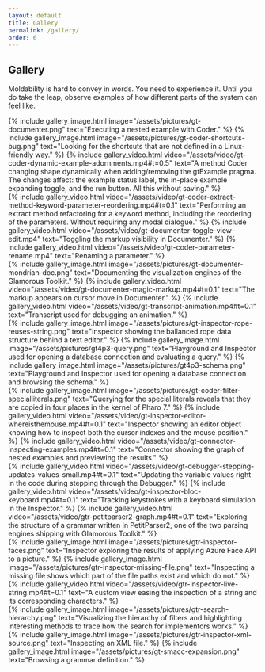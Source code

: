 ```yaml
---
layout: default
title: Gallery
permalink: /gallery/
order: 6
---
```


<section id="gallery">
  <div class="container pt-5 pb-5 jumbotron-small">
    <div class="row">
      <div class="col-lg-12">
        <h1>Gallery</h1>
        <p class="lead">Moldability is hard to convey in words. You need to experience it. Until you do take the leap, observe examples of how different parts of the system can feel like.</p>
      </div>
    </div>
    <div class="row">
      {% include gallery_image.html image="/assets/pictures/gt-documenter.png" text="Executing a nested example with Coder." %}
      {% include gallery_image.html image="/assets/pictures/gt-coder-shortcuts-bug.png" text="Looking for the shortcuts that are not defined in a Linux-friendly way." %}
      {% include gallery_video.html video="/assets/video/gt-coder-dynamic-example-adornments.mp4#t=0.5" text="A method Coder changing shape dynamically when adding/removing the gtExample pragma. The changes affect: the example status label, the in-place example expanding toggle, and the run button. All this without saving." %}
    </div>
    <div class="row">
      {% include gallery_video.html video="/assets/video/gt-coder-extract-method-keyword-parameter-reordering.mp4#t=0.1" text="Performing an extract method refactoring for a keyword method, including the reordering of the parameters. Without requiring any modal dialogue." %}
      {% include gallery_video.html video="/assets/video/gt-documenter-toggle-view-edit.mp4" text="Toggling the markup visibility in Documenter." %}
      {% include gallery_video.html video="/assets/video/gt-coder-parameter-rename.mp4" text="Renaming a parameter." %}
    </div>
    <div class="row">
      {% include gallery_image.html image="/assets/pictures/gt-documenter-mondrian-doc.png" text="Documenting the visualization engines of the Glamorous Toolkit." %}
      {% include gallery_video.html video="/assets/video/gt-documenter-magic-markup.mp4#t=0.1" text="The markup appears on cursor move in Documenter." %}
      {% include gallery_video.html video="/assets/video/gt-transcript-animation.mp4#t=0.1" text="Transcript used for debugging an animation." %}
    </div>
    <div class="row">
      {% include gallery_image.html image="/assets/pictures/gt-inspector-rope-reuses-string.png" text="Inspector showing the ballanced rope data structure behind a text editor." %}
      {% include gallery_image.html image="/assets/pictures/gt4p3-query.png" text="Playground and Inspector used for opening a database connection and evaluating a query." %}
      {% include gallery_image.html image="/assets/pictures/gt4p3-schema.png" text="Playground and Inspector used for opening a database connection and browsing the schema." %}
    </div>
    <div class="row">
      {% include gallery_image.html image="/assets/pictures/gt-coder-filter-specialliterals.png" text="Querying for the special literals reveals that they are copied in four places in the kernel of Pharo 7." %}
      {% include gallery_video.html video="/assets/video/gt-inspector-editor-whereisthemouse.mp4#t=0.1" text="Inspector showing an editor object knowing how to inspect both the cursor indexes and the mouse position." %}
      {% include gallery_video.html video="/assets/video/gt-connector-inspecting-examples.mp4#t=0.1" text="Connector showing the graph of nested examples and previewing the results." %}
    </div>
    <div class="row">
      {% include gallery_video.html video="/assets/video/gt-debugger-stepping-updates-values-small.mp4#t=0.1" text="Updating the variable values right in the code during stepping through the Debugger." %}
      {% include gallery_video.html video="/assets/video/gt-inspector-bloc-keyboard.mp4#t=0.1" text="Tracking keystrokes with a keyboard simulation in the Inspector." %}
      {% include gallery_video.html video="/assets/video/gtr-petitparser2-graph.mp4#t=0.1" text="Exploring the structure of a grammar written in PetitParser2, one of the two parsing engines shipping with Glamorous Toolkit." %}
    </div>
    <div class="row">
      {% include gallery_image.html image="/assets/pictures/gtr-inspector-faces.png" text="Inspector exploring the results of applying Azure Face API to a picture." %}
      {% include gallery_image.html image="/assets/pictures/gtr-inspector-missing-file.png" text="Inspecting a missing file shows which part of the file paths exist and which do not." %}
      {% include gallery_video.html video="/assets/video/gtr-inspector-live-string.mp4#t=0.1" text="A custom view easing the inspection of a string and its corresponding characters." %}
    </div>
    <div class="row">
      {% include gallery_image.html image="/assets/pictures/gtr-search-hierarchy.png" text="Visualizing the hierarchy of filters and highlighting interesting methods to trace how the search for implementors works." %}
      {% include gallery_image.html image="/assets/pictures/gtr-inspector-xml-source.png" text="Inspecting an XML file." %}
      {% include gallery_image.html image="/assets/pictures/gt-smacc-expansion.png" text="Browsing a grammar definition." %}
    </div>
  </div>
</section>